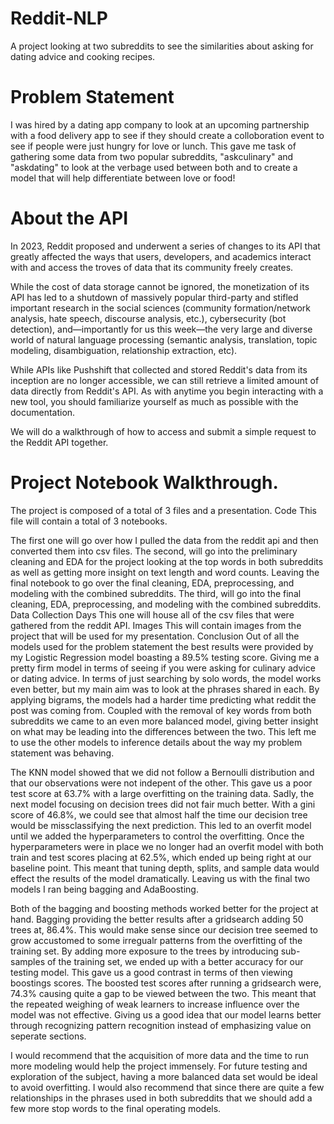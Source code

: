 # Reddit-NLP

A project looking at two subreddits to see the similarities about asking for dating advice and cooking recipes.

# Problem Statement
I was hired by a dating app company to look at an upcoming partnership with a food delivery app to see if they should create a colloboration event to see if people were just hungry for love or lunch. This gave me task of gathering some data from two popular subreddits, "askculinary" and "askdating" to look at the verbage used between both and to create a model that will help differentiate between love or food!

# About the API
In 2023, Reddit proposed and underwent a series of changes to its API that greatly affected the ways that users, developers, and academics interact with and access the troves of data that its community freely creates.

While the cost of data storage cannot be ignored, the monetization of its API has led to a shutdown of massively popular third-party and stifled important research in the social sciences (community formation/network analysis, hate speech, discourse analysis, etc.), cybersecurity (bot detection), and—importantly for us this week—the very large and diverse world of natural language processing (semantic analysis, translation, topic modeling, disambiguation, relationship extraction, etc).

While APIs like Pushshift that collected and stored Reddit's data from its inception are no longer accessible, we can still retrieve a limited amount of data directly from Reddit's API. As with anytime you begin interacting with a new tool, you should familiarize yourself as much as possible with the documentation.

We will do a walkthrough of how to access and submit a simple request to the Reddit API together.

# Project Notebook Walkthrough.

The project is composed of a total of 3 files and a presentation.
Code
This file will contain a total of 3 notebooks.

The first one will go over how I pulled the data from the reddit api and then converted them into csv files.
The second, will go into the preliminary cleaning and EDA for the project looking at the top words in both subreddits as well as getting more insight on text length and word counts. Leaving the final notebook to go over the final cleaning, EDA, preprocessing, and modeling with the combined subreddits.
The third, will go into the final cleaning, EDA, preprocessing, and modeling with the combined subreddits.
Data Collection Days
This one will house all of the csv files that were gathered from the reddit API.
Images
This will contain images from the project that will be used for my presentation.
Conclusion
Out of all the models used for the problem statement the best results were provided by my Logistic Regression model boasting a 89.5% testing score. Giving me a pretty firm model in terms of seeing if you were asking for culinary advice or dating advice. In terms of just searching by solo words, the model works even better, but my main aim was to look at the phrases shared in each. By applying bigrams, the models had a harder time predicting what reddit the post was coming from. Coupled with the removal of key words from both subreddits we came to an even more balanced model, giving better insight on what may be leading into the differences between the two. This left me to use the other models to inference details about the way my problem statement was behaving.

The KNN model showed that we did not follow a Bernoulli distribution and that our observations were not indepent of the other. This gave us a poor test score at 63.7% with a large overfitting on the training data. Sadly, the next model focusing on decision trees did not fair much better. With a gini score of 46.8%, we could see that almost half the time our decision tree would be missclassifying the next prediction. This led to an overfit model until we added the hyperparameters to control the overfitting. Once the hyperparameters were in place we no longer had an overfit model with both train and test scores placing at 62.5%, which ended up being right at our baseline point. This meant that tuning depth, splits, and sample data would effect the results of the model dramatically. Leaving us with the final two models I ran being bagging and AdaBoosting.

Both of the bagging and boosting methods worked better for the project at hand. Bagging providing the better results after a gridsearch adding 50 trees at, 86.4%. This would make sense since our decision tree seemed to grow accustomed to some irregualr patterns from the overfitting of the training set. By adding more exposure to the trees by introducing sub-samples of the training set, we ended up with a better accuracy for our testing model. This gave us a good contrast in terms of then viewing boostings scores. The boosted test scores after running a gridsearch were, 74.3% causing quite a gap to be viewed between the two. This meant that the repeated weighing of weak learners to increase influence over the model was not effective. Giving us a good idea that our model learns better through recognizing pattern recognition instead of emphasizing value on seperate sections.

I would recommend that the acquisition of more data and the time to run more modeling would help the project immensely. For future testing and exploration of the subject, having a more balanced data set would be ideal to avoid overfitting. I would also recommend that since there are quite a few relationships in the phrases used in both subreddits that we should add a few more stop words to the final operating models.
